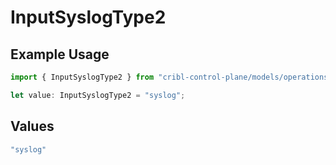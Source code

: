 # InputSyslogType2

## Example Usage

```typescript
import { InputSyslogType2 } from "cribl-control-plane/models/operations";

let value: InputSyslogType2 = "syslog";
```

## Values

```typescript
"syslog"
```